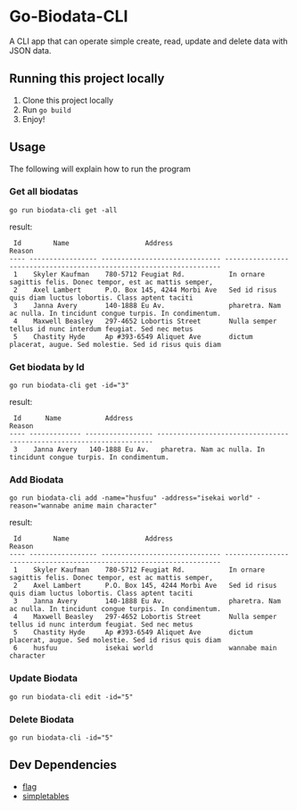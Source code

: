 # Go-Biodata-CLI

A CLI app that can operate simple create, read, update and delete data with JSON data.

## Running this project locally

1. Clone this project locally
2. Run `go build`
3. Enjoy!

## Usage

The following will explain how to run the program

### Get all biodatas

```
go run biodata-cli get -all
```

result:

```
 Id        Name                   Address                                            Reason
---- ----------------- ------------------------------ ---------------------------------------------------------------------
 1    Skyler Kaufman    780-5712 Feugiat Rd.           In ornare sagittis felis. Donec tempor, est ac mattis semper,
 2    Axel Lambert      P.O. Box 145, 4244 Morbi Ave   Sed id risus quis diam luctus lobortis. Class aptent taciti
 3    Janna Avery       140-1888 Eu Av.                pharetra. Nam ac nulla. In tincidunt congue turpis. In condimentum.
 4    Maxwell Beasley   297-4652 Lobortis Street       Nulla semper tellus id nunc interdum feugiat. Sed nec metus
 5    Chastity Hyde     Ap #393-6549 Aliquet Ave       dictum placerat, augue. Sed molestie. Sed id risus quis diam
```

### Get biodata by Id

```
go run biodata-cli get -id="3"
```

result:

```
 Id      Name           Address                                     Reason
---- ------------- ----------------- ---------------------------------------------------------------------
 3    Janna Avery   140-1888 Eu Av.   pharetra. Nam ac nulla. In tincidunt congue turpis. In condimentum.
```

### Add Biodata

```
go run biodata-cli add -name="husfuu" -address="isekai world" -reason="wannabe anime main character"
```

result:

```
 Id        Name                   Address                                            Reason
---- ----------------- ------------------------------ ---------------------------------------------------------------------
 1    Skyler Kaufman    780-5712 Feugiat Rd.           In ornare sagittis felis. Donec tempor, est ac mattis semper,
 2    Axel Lambert      P.O. Box 145, 4244 Morbi Ave   Sed id risus quis diam luctus lobortis. Class aptent taciti
 3    Janna Avery       140-1888 Eu Av.                pharetra. Nam ac nulla. In tincidunt congue turpis. In condimentum.
 4    Maxwell Beasley   297-4652 Lobortis Street       Nulla semper tellus id nunc interdum feugiat. Sed nec metus
 5    Chastity Hyde     Ap #393-6549 Aliquet Ave       dictum placerat, augue. Sed molestie. Sed id risus quis diam
 6    husfuu            isekai world                   wannabe main character

```

### Update Biodata

```
go run biodata-cli edit -id="5"
```

### Delete Biodata

```
go run biodata-cli -id="5"
```

## Dev Dependencies

- [flag](https://pkg.go.dev/flag#hdr-Usage)
- [simpletables](https://github.com/alexeyco/simpletable)
